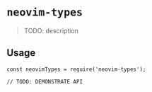 # `neovim-types`

> TODO: description

## Usage

```
const neovimTypes = require('neovim-types');

// TODO: DEMONSTRATE API
```
